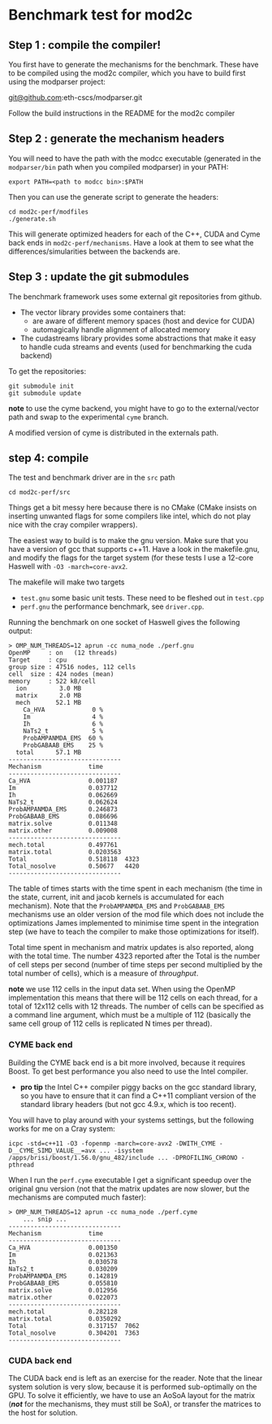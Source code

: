# Benchmark test for mod2c

## Step 1 : compile the compiler!

You first have to generate the mechanisms for the benchmark. These have to be compiled using the mod2c compiler, which you have to build first using the modparser project:

git@github.com:eth-cscs/modparser.git

Follow the build instructions in the README for the mod2c compiler

## Step 2 : generate the mechanism headers

You will need to have the path with the modcc executable (generated in the ```modparser/bin``` path when you compiled modparser) in your PATH:

```
export PATH=<path to modcc bin>:$PATH
```

Then you can use the generate script to generate the headers:

```
cd mod2c-perf/modfiles
./generate.sh
```

This will generate optimized headers for each of the C++, CUDA and Cyme back ends in ```mod2c-perf/mechanisms```. Have a look at them to see what the differences/simularities between the backends are.

## Step 3 : update the git submodules

The benchmark framework uses some external git repositories from github.
- The vector library provides some containers that:
    - are aware of different memory spaces (host and device for CUDA)
    - automagically handle alignment of allocated memory
- The cudastreams library provides some abstractions that make it easy to handle cuda streams and events (used for benchmarking the cuda backend)

To get the repositories:

```
git submodule init
git submodule update
```

**note** to use the cyme backend, you might have to go to the external/vector path and swap to the experimental ```cyme``` branch.

A modified version of cyme is distributed in the externals path.

## step 4: compile

The test and benchmark driver are in the ```src``` path

```
cd mod2c-perf/src
```

Things get a bit messy here because there is no CMake (CMake insists on inserting unwanted flags for some compilers like intel, which do not play nice with the cray compiler wrappers).

The easiest way to build is to make the gnu version. Make sure that you have a version of gcc that supports c++11. Have a look in the makefile.gnu, and modify the flags for the target system (for these tests I use a 12-core Haswell with ```-O3 -march=core-avx2```.

The makefile will make two targets
- ```test.gnu``` some basic unit tests. These need to be fleshed out in ```test.cpp```
- ```perf.gnu``` the performance benchmark, see ```driver.cpp```.

Running the benchmark on one socket of Haswell gives the following output:

```
> OMP_NUM_THREADS=12 aprun -cc numa_node ./perf.gnu
OpenMP     : on   (12 threads)
Target     : cpu
group size : 47516 nodes, 112 cells
cell  size : 424 nodes (mean)
memory     : 522 kB/cell
  ion         3.0 MB
  matrix      2.0 MB
  mech       52.1 MB
    Ca_HVA             0 %
    Im                 4 %
    Ih                 6 %
    NaTs2_t            5 %
    ProbAMPANMDA_EMS  60 %
    ProbGABAAB_EMS    25 %
  total      57.1 MB
-------------------------------
Mechanism             time
-------------------------------
Ca_HVA                0.001187
Im                    0.037712
Ih                    0.062669
NaTs2_t               0.062624
ProbAMPANMDA_EMS      0.246873
ProbGABAAB_EMS        0.086696
matrix.solve          0.011348
matrix.other          0.009008
-------------------------------
mech.total            0.497761
matrix.total          0.0203563
Total                 0.518118  4323
Total_nosolve         0.50677   4420
-------------------------------
```

The table of times starts with the time spent in each mechanism (the time in the state, current, init and jacob kernels is accumulated for each mechanism). Note that the ```ProbAMPANMDA_EMS``` and ```ProbGABAAB_EMS``` mechanisms use an older version of the mod file which does not include the optimizations James implemented to minimise time spent in the integration step (we have to teach the compiler to make those optimizations for itself).

Total time spent in mechanism and matrix updates is also reported, along with the total time. The number 4323 reported after the Total is the number of cell steps per second (number of time steps per second multiplied by the total number of cells), which is a measure of _throughput_.

**note** we use 112 cells in the input data set. When using the OpenMP implementation this means that there will be 112 cells on each thread, for a total of 12x112 cells with 12 threads. The number of cells can be specified as a command line argument, which must be a multiple of 112 (basically the same cell group of 112 cells is replicated N times per thread).

### CYME back end
Building the CYME back end is a bit more involved, because it requires Boost. To get best performance you also need to use the Intel compiler.
- **pro tip** the Intel C++ compiler piggy backs on the gcc standard library, so you have to ensure that it can find a C++11 compliant version of the standard library headers (but not gcc 4.9.x, which is too recent).

You will have to play around with your systems settings, but the following works for me on a Cray system:
```
icpc -std=c++11 -O3 -fopenmp -march=core-avx2 -DWITH_CYME -D__CYME_SIMD_VALUE__=avx ... -isystem /apps/brisi/boost/1.56.0/gnu_482/include ... -DPROFILING_CHRONO -pthread
```

When I run the ```perf.cyme``` executable I get a significant speedup over the original gnu version (not that the matrix updates are now slower, but the mechanisms are computed much faster):
```
> OMP_NUM_THREADS=12 aprun -cc numa_node ./perf.cyme
    ... snip ...
-------------------------------
Mechanism             time
-------------------------------
Ca_HVA                0.001350
Im                    0.021363
Ih                    0.030578
NaTs2_t               0.030209
ProbAMPANMDA_EMS      0.142819
ProbGABAAB_EMS        0.055810
matrix.solve          0.012956
matrix.other          0.022073
-------------------------------
mech.total            0.282128
matrix.total          0.0350292
Total                 0.317157  7062
Total_nosolve         0.304201  7363
-------------------------------
```

### CUDA back end

The CUDA back end is left as an exercise for the reader. Note that the linear system solution is very slow, because it is performed sub-optimally on the GPU. To solve it efficiently, we have to use an AoSoA layout for the matrix (***not*** for the mechanisms, they must still be SoA), or transfer the matrices to the host for solution.

